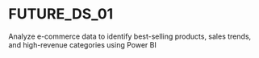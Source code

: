 # FUTURE_DS_01
Analyze e-commerce data to identify best-selling products, sales trends, and high-revenue categories using Power BI
